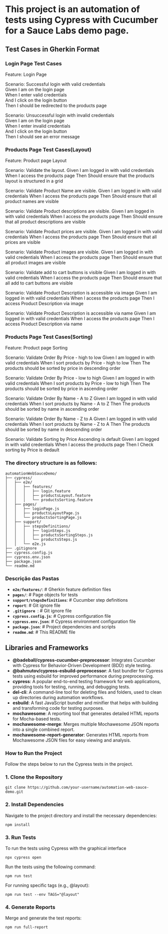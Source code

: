# This project is an automation of tests using Cypress with Cucumber for a Sauce Labs demo page.

## Test Cases in Gherkin Format
### Login Page Test Cases
Feature: Login Page  

  Scenario: Successful login with valid credentials  
    Given I am on the login page  
    When I enter valid credentials  
    And I click on the login button  
    Then I should be redirected to the products page  

  Scenario: Unsuccessful login with invalid credentials  
    Given I am on the login page  
    When I enter invalid credentials  
    And I click on the login button  
    Then I should see an error message  

### Products Page Test Cases(Layout)
Feature: Product page Layout

  Scenario: Validate the layout.
    Given I am logged in with valid credentials
    When I access the products page
    Then Should ensure that the products layout is structured in a grid

  Scenario: Validate Product Name are visible.
    Given I am logged in with valid credentials
    When I access the products page
    Then Should ensure that all product names are visible
    
  Scenario: Validate Product descriptions are visible.
    Given I am logged in with valid credentials
    When I access the products page
    Then Should ensure that all product descriptions are visible

  Scenario: Validate Product prices are visible.
    Given I am logged in with valid credentials
    When I access the products page
    Then Should ensure that all prices are visible

  Scenario: Validate Product images are visible.
    Given I am logged in with valid credentials
    When I access the products page
    Then Should ensure that all product images are visible

  Scenario: Validate add to cart buttons is visible
    Given I am logged in with valid credentials
    When I access the products page
    Then Should ensure that all add to cart buttons are visible

  Scenario: Validate Product Description is accessible via image
    Given I am logged in with valid credentials
    When I access the products page
    Then I access Product Description via image

  Scenario: Validate Product Description is accessible via name
    Given I am logged in with valid credentials
    When I access the products page
    Then I access Product Description via name


### Products Page Test Cases(Sorting)
Feature: Product page Sorting

  Scenario: Validate Order By Price - high to low
    Given I am logged in with valid credentials
    When I sort products by Price - high to low
    Then The products should be sorted by price in descending order

  Scenario: Validate Order By Price - low to high
    Given I am logged in with valid credentials
    When I sort products by Price - low to high
    Then The products should be sorted by price in ascending order

  Scenario: Validate Order By Name - A to Z
    Given I am logged in with valid credentials
    When I sort products by Name - A to Z
    Then The products should be sorted by name in ascending order

  Scenario: Validate Order By Name - Z to A
    Given I am logged in with valid credentials
    When I sort products by Name - Z to A
    Then The products should be sorted by name in descending order

  Scenario: Validate Sorting by Price Ascending is default
    Given I am logged in with valid credentials
    When I access the products page
    Then I Check sorting by Price is dedault



### The directory structure is as follows:

```
automationWebSauceDemo/
├── cypress/                       
│   ├── e2e/                       
│   │   ├── features/              
│   │   │   ├── login.feature      
│   │   │   ├── productsLayout.feature 
│   │   │   └── productsSorting.feature 
│   ├── pages/                     
│   │   ├── loginPage.js           
│   │   ├── productsLayoutPage.js  
│   │   └── productsSortingPage.js 
│   ├── support/                   
│   │   ├── stepsDefinitions/      
│   │   │   ├── loginSteps.js      
│   │   │   ├── productsSortingSteps.js
│   │   │   └── productsSteps.js   
│   │   └── e2e.js                 
├── .gitignore                     
├── cypress.config.js              
├── cypress.env.json               
├── package.json                   
└── readme.md                      
```


### Descrição das Pastas

- **`e2e/features/`**:                 # Gherkin feature definition files
- **`pages/`**:                        # Page objects for tests
- **`support/stepsDefinitions`**:      # Cucumber step definitions
- **`report`**:                        # Git ignore file
- **`.gitignore `**:                   # Git ignore file
- **`cypress.config.js`**:             # Cypress configuration file
- **`cypress.env.json`**:              # Cypress environment configuration file
- **`package.json`**:                  # Project dependencies and scripts
- **`readme.md`**:                     # This README file



## Libraries and Frameworks

- **@badeball/cypress-cucumber-preprocessor**: Integrates Cucumber with Cypress for Behavior-Driven Development (BDD) style testing.
- **@bahmutov/cypress-esbuild-preprocessor**: A fast bundler for Cypress tests using esbuild for improved performance during preprocessing.
- **cypress**: A popular end-to-end testing framework for web applications, providing tools for testing, running, and debugging tests.
- **del-cli**: A command-line tool for deleting files and folders, used to clean up directories during automation workflows.
- **esbuild**: A fast JavaScript bundler and minifier that helps with building and transforming code for testing purposes.
- **mochawesome**: A reporting tool that generates detailed HTML reports for Mocha-based tests.
- **mochawesome-merge**: Merges multiple Mochawesome JSON reports into a single combined report.
- **mochawesome-report-generator**: Generates HTML reports from Mochawesome JSON files for easy viewing and analysis.





### How to Run the Project
Follow the steps below to run the Cypress tests in the project.

### 1. Clone the Repository
```
git clone https://github.com/your-username/automation-web-sauce-demo.git
```
### 2. Install Dependencies
Navigate to the project directory and install the necessary dependencies:

```
npm install
```

### 3. Run Tests

To run the tests using Cypress with the graphical interface
````
npx cypress open
````


Run the tests using the following command:
````
npm run test
````

For running specific tags (e.g., @layout):
```
npm run test --env TAGS="@layout"
```

### 4. Generate Reports
Merge and generate the test reports:

````
npm run full-report
````
